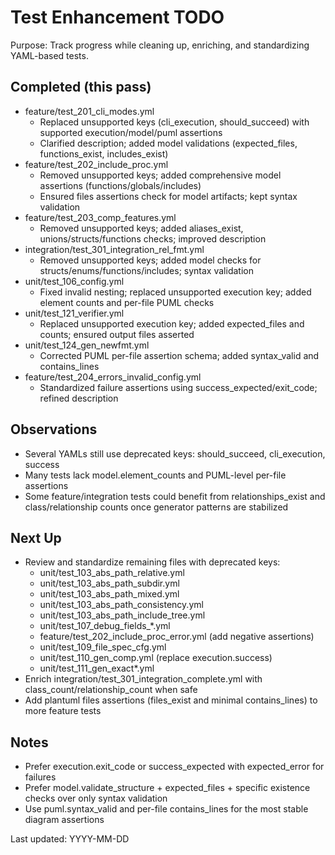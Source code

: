 # Test Enhancement TODO

Purpose: Track progress while cleaning up, enriching, and standardizing YAML-based tests.

## Completed (this pass)
- feature/test_201_cli_modes.yml
  - Replaced unsupported keys (cli_execution, should_succeed) with supported execution/model/puml assertions
  - Clarified description; added model validations (expected_files, functions_exist, includes_exist)
- feature/test_202_include_proc.yml
  - Removed unsupported keys; added comprehensive model assertions (functions/globals/includes)
  - Ensured files assertions check for model artifacts; kept syntax validation
- feature/test_203_comp_features.yml
  - Removed unsupported keys; added aliases_exist, unions/structs/functions checks; improved description
- integration/test_301_integration_rel_fmt.yml
  - Removed unsupported keys; added model checks for structs/enums/functions/includes; syntax validation
- unit/test_106_config.yml
  - Fixed invalid nesting; replaced unsupported execution key; added element counts and per-file PUML checks
- unit/test_121_verifier.yml
  - Replaced unsupported execution key; added expected_files and counts; ensured output files asserted
- unit/test_124_gen_newfmt.yml
  - Corrected PUML per-file assertion schema; added syntax_valid and contains_lines
- feature/test_204_errors_invalid_config.yml
  - Standardized failure assertions using success_expected/exit_code; refined description

## Observations
- Several YAMLs still use deprecated keys: should_succeed, cli_execution, success
- Many tests lack model.element_counts and PUML-level per-file assertions
- Some feature/integration tests could benefit from relationships_exist and class/relationship counts once generator patterns are stabilized

## Next Up
- Review and standardize remaining files with deprecated keys:
  - unit/test_103_abs_path_relative.yml
  - unit/test_103_abs_path_subdir.yml
  - unit/test_103_abs_path_mixed.yml
  - unit/test_103_abs_path_consistency.yml
  - unit/test_103_abs_path_include_tree.yml
  - unit/test_107_debug_fields_*.yml
  - feature/test_202_include_proc_error.yml (add negative assertions)
  - unit/test_109_file_spec_cfg.yml
  - unit/test_110_gen_comp.yml (replace execution.success)
  - unit/test_111_gen_exact*.yml
- Enrich integration/test_301_integration_complete.yml with class_count/relationship_count when safe
- Add plantuml files assertions (files_exist and minimal contains_lines) to more feature tests

## Notes
- Prefer execution.exit_code or success_expected with expected_error for failures
- Prefer model.validate_structure + expected_files + specific existence checks over only syntax validation
- Use puml.syntax_valid and per-file contains_lines for the most stable diagram assertions

Last updated: YYYY-MM-DD
